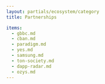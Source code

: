 ```yaml
---
layout: partials/ecosystem/category
title: Partnerships

items:
  - gbbc.md
  - cban.md
  - paradigm.md
  - yes.md
  - samsung.md
  - ton-society.md
  - dapp-radar.md
  - ozys.md
---
```

